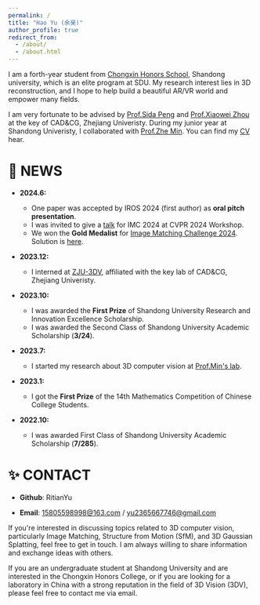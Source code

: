 ```yaml
---
permalink: /
title: "Hao Yu (余昊)"
author_profile: true
redirect_from: 
  - /about/
  - /about.html
---
```


I am a forth-year student from [Chongxin Honors School](https://github.com/CXXT-Projects/CXXT-Projects.github.io), Shandong university, which is an elite program at SDU. My research interest lies in 3D reconstruction, and I hope to help build a beautiful AR/VR world and empower many fields.

I am very fortunate to be advised by [Prof.Sida Peng](https://pengsida.net/) and [Prof.Xiaowei Zhou](https://xzhou.me/) at the key of CAD&CG, Zhejiang Univeristy. During my junior year at Shandong Univeristy, I collaborated with [Prof.Zhe Min](https://faculty.sdu.edu.cn/minzhe/zh_CN/index.htm). You can find my [CV](https://github.com/RitianYu/RitianYu.github.io/blob/master/files/个人简历.pdf) hear.

🎉 NEWS
======
- **2024.6:**
  - One paper was accepted by IROS 2024 (first author) as **oral pitch presentation**.
  - I was invited to give a [talk](https://www.youtube.com/watch?v=KG-_i12fU_A&t=14701s) for IMC 2024 at CVPR 2024 Workshop.
  - We won the **Gold Medalist** for [Image Matching Challenge 2024](https://www.kaggle.com/competitions/image-matching-challenge-2024). Solution is [here](https://www.kaggle.com/competitions/image-matching-challenge-2024/discussion/511291).

- **2023.12:**
  - I interned at [ZJU-3DV](https://xzhou.me/), affiliated with the key lab of CAD&CG, Zhejiang Univeristy.

- **2023.10:**
  - I was awarded the **First Prize** of Shandong University Research and Innovation Excellence Scholarship.
  - I was awarded the Second Class of Shandong University Academic Scholarship (**3/24**).

- **2023.7:**
  - I started my research about 3D computer vision at [Prof.Min's lab](https://faculty.sdu.edu.cn/minzhe/zh_CN/index.htm).

- **2023.1:**
  - I got the **First Prize** of the 14th Mathematics Competition of Chinese College Students.

- **2022.10:**
  - I was awarded First Class of Shandong University Academic Scholarship (**7/285**).

✨ CONTACT
======
- **Github**: RitianYu

- **Email**: 15805598998@163.com / yu2365667746@gmail.com 

If you're interested in discussing topics related to 3D computer vision, particularly Image Matching, Structure from Motion (SfM), and 3D Gaussian Splatting, feel free to get in touch. I am always willing to share information and exchange ideas with others.

If you are an undergraduate student at Shandong University and are interested in the Chongxin Honors College, or if you are looking for a laboratory in China with a strong reputation in the field of 3D Vision (3DV), please feel free to contact me via email.

